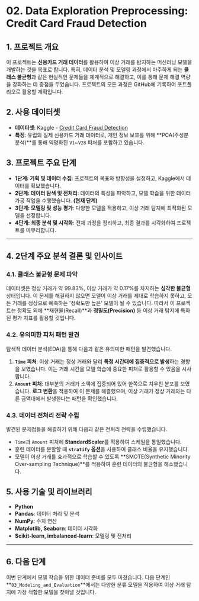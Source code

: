 # 02. Data Exploration Preprocessing: Credit Card Fraud Detection

## 1. 프로젝트 개요
이 프로젝트는 **신용카드 거래 데이터**를 활용하여 이상 거래를 탐지하는 머신러닝 모델을 개발하는 것을 목표로 합니다. 특히, 데이터 분석 및 모델링 과정에서 마주하게 되는 **클래스 불균형**과 같은 현실적인 문제들을 체계적으로 해결하고, 이를 통해 문제 해결 역량을 강화하는 데 중점을 두었습니다. 프로젝트의 모든 과정은 GitHub에 기록하여 포트폴리오로 활용할 계획입니다.

## 2. 사용 데이터셋
* **데이터셋**: Kaggle - [Credit Card Fraud Detection](https://www.kaggle.com/datasets/mlg-ulb/creditcardfraud)
* **특징**: 유럽의 실제 신용카드 거래 데이터로, 개인 정보 보호를 위해 **PCA(주성분 분석)**를 통해 익명화된 `V1`~`V28` 피처를 포함하고 있습니다.

## 3. 프로젝트 주요 단계

* **1단계: 기획 및 데이터 수집**: 프로젝트의 목표와 방향성을 설정하고, Kaggle에서 데이터를 확보했습니다.
* **2단계: 데이터 탐색 및 전처리**: 데이터의 특성을 파악하고, 모델 학습을 위한 데이터 가공 작업을 수행했습니다. **(현재 단계)**
* **3단계: 모델링 및 성능 평가**: 다양한 모델을 적용하고, 이상 거래 탐지에 최적화된 모델을 선정합니다.
* **4단계: 최종 분석 및 시각화**: 전체 과정을 정리하고, 최종 결과를 시각화하여 프로젝트를 마무리합니다.

---

## 4. 2단계 주요 분석 결론 및 인사이트

### **4.1. 클래스 불균형 문제 파악**
데이터셋은 정상 거래가 약 99.83%, 이상 거래가 약 0.17%를 차지하는 **심각한 불균형** 상태입니다. 이 문제를 해결하지 않으면 모델이 이상 거래를 제대로 학습하지 못하고, 모든 거래를 정상으로 예측하는 '정확도만 높은' 모델이 될 수 있습니다. 따라서 이 프로젝트는 정확도 외에 **재현율(Recall)**과 **정밀도(Precision)** 등 이상 거래 탐지에 특화된 평가 지표를 활용할 것입니다.

### **4.2. 유의미한 피처 패턴 발견**
탐색적 데이터 분석(EDA)을 통해 다음과 같은 유의미한 패턴을 발견했습니다.

1.  **`Time` 피처**: 이상 거래는 정상 거래와 달리 **특정 시간대에 집중적으로 발생**하는 경향을 보였습니다. 이는 거래 시간을 모델 학습에 중요한 피처로 활용할 수 있음을 시사합니다.
2.  **`Amount` 피처**: 대부분의 거래가 소액에 집중되어 있어 한쪽으로 치우친 분포를 보였습니다. **로그 변환**을 적용하여 이 문제를 해결했으며, 이상 거래가 정상 거래와는 다른 금액대에서 발생한다는 패턴을 확인했습니다.

### **4.3. 데이터 전처리 전략 수립**
발견된 문제점들을 해결하기 위해 다음과 같은 전처리 전략을 수립했습니다.
* `Time`과 `Amount` 피처에 **StandardScaler**를 적용하여 스케일을 통일했습니다.
* 훈련 데이터를 분할할 때 **`stratify` 옵션**을 사용하여 클래스 비율을 유지했습니다.
* 모델이 이상 거래를 효과적으로 학습할 수 있도록 **SMOTE(Synthetic Minority Over-sampling Technique)**를 적용하여 훈련 데이터의 불균형을 해소했습니다.

## 5. 사용 기술 및 라이브러리
* **Python**
* **Pandas**: 데이터 처리 및 분석
* **NumPy**: 수치 연산
* **Matplotlib, Seaborn**: 데이터 시각화
* **Scikit-learn, imbalanced-learn**: 모델링 및 전처리

---

## 6. 다음 단계
이번 단계에서 모델 학습을 위한 데이터 준비를 모두 마쳤습니다. 다음 단계인 **`03_Modeling_and_Evaluation`**에서는 다양한 분류 모델을 적용하여 이상 거래 탐지에 가장 적합한 모델을 찾아낼 것입니다.
